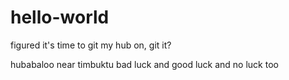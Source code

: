 # hello-world
figured it's time to git my hub on, git it?

hubabaloo near timbuktu
bad luck and good luck and no luck too
